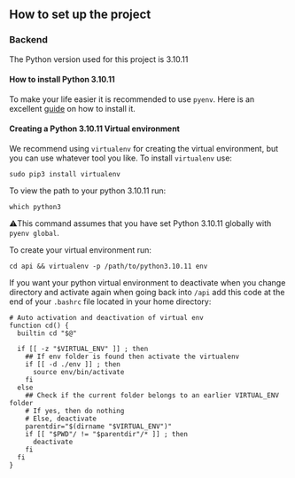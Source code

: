 ## How to set up the project

### Backend
The Python version used for this project is 3.10.11
#### How to install Python 3.10.11
To make your life easier it is recommended to use `pyenv`. Here is an excellent [guide](https://brain2life.hashnode.dev/how-to-install-pyenv-python-version-manager-on-ubuntu-2004) on how to install it.
#### Creating a Python 3.10.11 Virtual environment
We recommend using `virtualenv` for creating the virtual environment, but you can use whatever tool you like.
To install `virtualenv` use:

```shell 
sudo pip3 install virtualenv
```
To view the path to your python 3.10.11 run:
```shell 
which python3
```
⚠️This command assumes that you have set Python 3.10.11 globally with `pyenv global`. 

To create your virtual environment run:

```shell 
cd api && virtualenv -p /path/to/python3.10.11 env 
```
If you want your python virtual environment to deactivate when you change directory and activate again when going back into `/api` add this code at the end of your `.bashrc` file located in your home directory:
```shell
# Auto activation and deactivation of virtual env
function cd() {
  builtin cd "$@"

  if [[ -z "$VIRTUAL_ENV" ]] ; then
    ## If env folder is found then activate the virtualenv
    if [[ -d ./env ]] ; then
      source env/bin/activate
    fi
  else
    ## Check if the current folder belongs to an earlier VIRTUAL_ENV folder
    # If yes, then do nothing
    # Else, deactivate
    parentdir="$(dirname "$VIRTUAL_ENV")"
    if [[ "$PWD"/ != "$parentdir"/* ]] ; then
      deactivate
    fi
  fi
}
```
